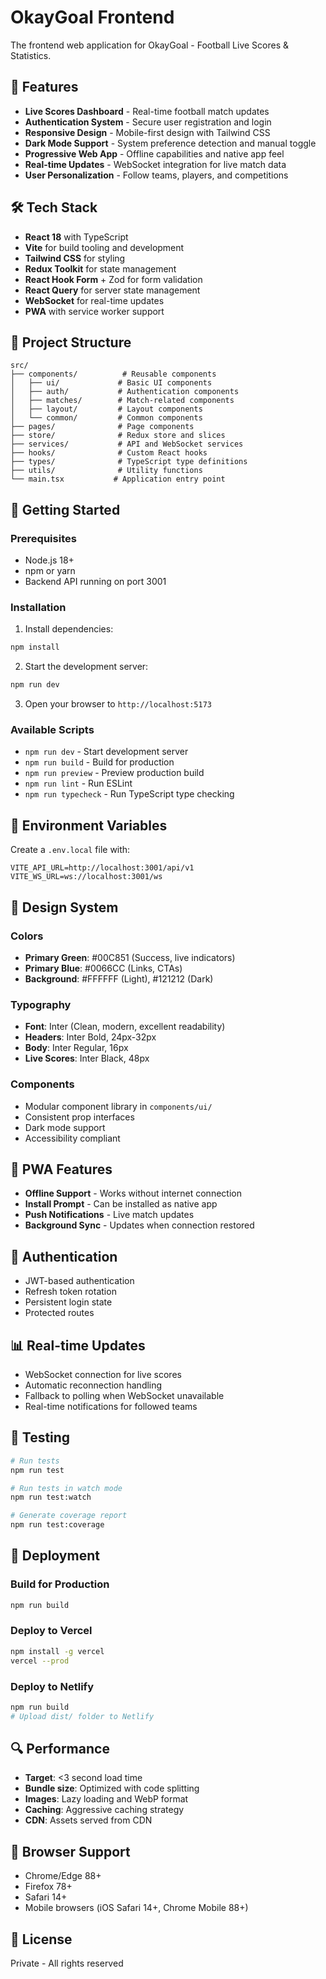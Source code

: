 # OkayGoal Frontend

The frontend web application for OkayGoal - Football Live Scores & Statistics.

## 🚀 Features

- **Live Scores Dashboard** - Real-time football match updates
- **Authentication System** - Secure user registration and login
- **Responsive Design** - Mobile-first design with Tailwind CSS
- **Dark Mode Support** - System preference detection and manual toggle
- **Progressive Web App** - Offline capabilities and native app feel
- **Real-time Updates** - WebSocket integration for live match data
- **User Personalization** - Follow teams, players, and competitions

## 🛠 Tech Stack

- **React 18** with TypeScript
- **Vite** for build tooling and development
- **Tailwind CSS** for styling
- **Redux Toolkit** for state management
- **React Hook Form** + Zod for form validation
- **React Query** for server state management
- **WebSocket** for real-time updates
- **PWA** with service worker support

## 📁 Project Structure

```
src/
├── components/          # Reusable components
│   ├── ui/             # Basic UI components
│   ├── auth/           # Authentication components
│   ├── matches/        # Match-related components
│   ├── layout/         # Layout components
│   └── common/         # Common components
├── pages/              # Page components
├── store/              # Redux store and slices
├── services/           # API and WebSocket services
├── hooks/              # Custom React hooks
├── types/              # TypeScript type definitions
├── utils/              # Utility functions
└── main.tsx           # Application entry point
```

## 🚀 Getting Started

### Prerequisites

- Node.js 18+ 
- npm or yarn
- Backend API running on port 3001

### Installation

1. Install dependencies:
```bash
npm install
```

2. Start the development server:
```bash
npm run dev
```

3. Open your browser to `http://localhost:5173`

### Available Scripts

- `npm run dev` - Start development server
- `npm run build` - Build for production
- `npm run preview` - Preview production build
- `npm run lint` - Run ESLint
- `npm run typecheck` - Run TypeScript type checking

## 🔧 Environment Variables

Create a `.env.local` file with:

```env
VITE_API_URL=http://localhost:3001/api/v1
VITE_WS_URL=ws://localhost:3001/ws
```

## 🎨 Design System

### Colors
- **Primary Green**: #00C851 (Success, live indicators)
- **Primary Blue**: #0066CC (Links, CTAs) 
- **Background**: #FFFFFF (Light), #121212 (Dark)

### Typography
- **Font**: Inter (Clean, modern, excellent readability)
- **Headers**: Inter Bold, 24px-32px
- **Body**: Inter Regular, 16px
- **Live Scores**: Inter Black, 48px

### Components
- Modular component library in `components/ui/`
- Consistent prop interfaces
- Dark mode support
- Accessibility compliant

## 📱 PWA Features

- **Offline Support** - Works without internet connection
- **Install Prompt** - Can be installed as native app
- **Push Notifications** - Live match updates
- **Background Sync** - Updates when connection restored

## 🔐 Authentication

- JWT-based authentication
- Refresh token rotation
- Persistent login state
- Protected routes

## 📊 Real-time Updates

- WebSocket connection for live scores
- Automatic reconnection handling
- Fallback to polling when WebSocket unavailable
- Real-time notifications for followed teams

## 🧪 Testing

```bash
# Run tests
npm run test

# Run tests in watch mode
npm run test:watch

# Generate coverage report
npm run test:coverage
```

## 🚀 Deployment

### Build for Production

```bash
npm run build
```

### Deploy to Vercel

```bash
npm install -g vercel
vercel --prod
```

### Deploy to Netlify

```bash
npm run build
# Upload dist/ folder to Netlify
```

## 🔍 Performance

- **Target**: <3 second load time
- **Bundle size**: Optimized with code splitting
- **Images**: Lazy loading and WebP format
- **Caching**: Aggressive caching strategy
- **CDN**: Assets served from CDN

## 🎯 Browser Support

- Chrome/Edge 88+
- Firefox 78+
- Safari 14+
- Mobile browsers (iOS Safari 14+, Chrome Mobile 88+)

## 📝 License

Private - All rights reserved